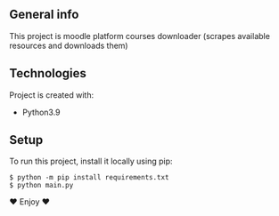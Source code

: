 
## General info
This project is moodle platform courses downloader (scrapes available resources and downloads them)
	
## Technologies
Project is created with:
* Python3.9
	
## Setup
To run this project, install it locally using pip:

```
$ python -m pip install requirements.txt
$ python main.py
```
❤️ Enjoy ❤️